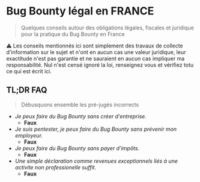 # Bug Bounty légal en FRANCE

> Quelques conseils autour des obligations légales, fiscales et juridique pour la pratique du Bug Bounty en France

:warning: Les conseils mentionnés ici sont simplement des travaux de collecte d'information sur le sujet et n'ont en aucun cas une valeur juridique, leur exactitude n'est pas garantie et ne sauraient en aucun cas impliquer ma responsabilité. Nul n'est censé ignoré la loi, renseignez vous et vérifiez totu ce qui est écrit ici.

## TL;DR FAQ

> Débusquons ensemble les pré-jugés incorrects

- _Je peux faire du Bug Bounty sans créer d'entreprise._
  + **Faux**
- _Je suis pentester, je peux faire du Bug Bounty sans prévenir mon employeur._
  + **Faux**
- _Je peux faire du Bug Bounty sans payer d'impôts._
  + **Faux**
- _Une simple déclaration comme revenues exceptionnels liés à une activite non professionelle suffit._
  + **Faux**
